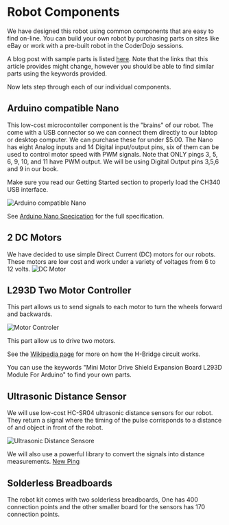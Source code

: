 # Robot Components

We have designed this robot using common components that are easy to find on-line.  You can build your own robot by purchasing parts on sites like eBay or work with a pre-built robot in the CoderDojo sessions.

A blog post with sample parts is listed [here](http://datadictionary.blogspot.com/2015/01/30-coderdojo-robot-version-3.html).  Note that the links that this article provides might change, however you should be able to find similar parts using the keywords provided.

Now lets step through each of our individual components.

## Arduino compatible Nano
This low-cost microcontoller component is the "brains" of our robot.  The come with a USB connector so we can connect them directly to our labtop or desktop computer.  We can purchase these for under $5.00.  The Nano has eight Analog inputs and 14 Digital input/output pins, six of them can be used to control motor speed with PWM signals. Note that ONLY pings 3, 5, 6, 9, 10, and 11 have PWM output.  We will be using Digital Output pins 3,5,6 and 9 in our book.

Make sure you read our Getting Started section to properly load the CH340 USB interface.

![Arduino compatible Nano](nano.jpeg)

See [Arduino Nano Specication](http://arduino.cc/en/Main/arduinoBoardNano) for the full specification.

## 2 DC Motors
We have decided to use simple Direct Current (DC) motors for our robots.  These motors are low cost and work under a variety of voltages from 6 to 12 volts.
![DC Motor](dc-motor.png)


## L293D Two Motor Controller
This part allows us to send signals to each motor to turn the wheels forward and backwards.

![Motor Controler](motor-controller.jpg)

This part allow us to drive two motors.

See the [Wikipedia page](http://en.wikipedia.org/wiki/H_bridge) for more on how the H-Bridge circuit works.

You can use the keywords "Mini Motor Drive Shield Expansion Board L293D Module For Arduino" to find your own parts.

## Ultrasonic Distance Sensor
We will use low-cost HC-SR04 ultrasonic distance sensors for our robot.  They return a signal where the timing of the pulse corrisponds to a distance of and object in front of the robot.


![Ultrasonic Distance Sensore](ultrasonic-distnace-sensor-HC-SR04.jpg)

We will also use a powerful library to convert the signals into distance measurements.
[New Ping](https://code.google.com/p/arduino-new-ping/)

## Solderless Breadboards
The robot kit comes with two solderless breadboards,  One has 400 connection points and the other smaller board for the sensors has 170 connection points.

